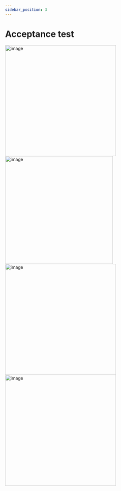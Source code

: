```yaml
---
sidebar_position: 3
---
```

# Acceptance test

<img width="360" alt="image" src="https://github.com/Capstone-Projects-2023-Fall/project-studysync/assets/111998266/e8bcf32e-2ba7-4c06-9af1-1f05797ae74e">
<img width="350" alt="image" src="https://github.com/Capstone-Projects-2023-Fall/project-studysync/assets/111998266/ab8219ee-9c35-4b0b-9c20-75e08c96ce6f">
<img width="360" alt="image" src="https://github.com/Capstone-Projects-2023-Fall/project-studysync/assets/111998266/30f957ee-e16b-4769-89cf-930fb25fc110">
<img width="360" alt="image" src="https://github.com/Capstone-Projects-2023-Fall/project-studysync/assets/111998266/2cfe5e5d-f12c-4c51-9fca-3d5e36682782">

